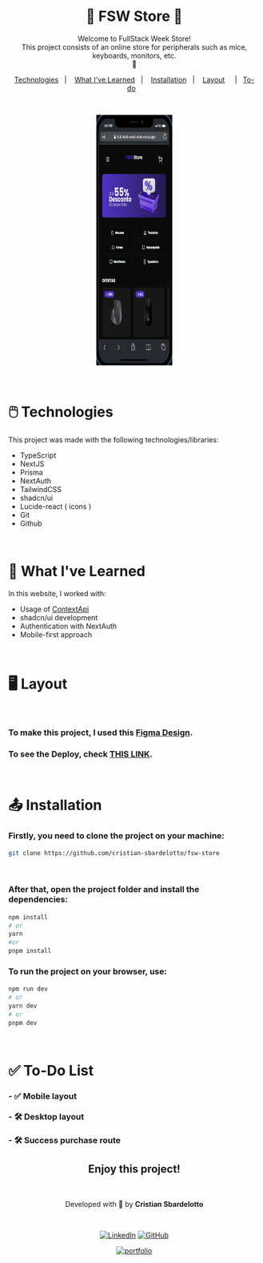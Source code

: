 <h1 align="center"> 🛒 FSW Store 🛒 </h1>

<p align="center">
Welcome to FullStack Week Store!
<br> This project consists of an online store for peripherals such as mice, keyboards, monitors, etc.
<br>
🧡
</p>

<p align="center">
  <a href="#technologies">Technologies</a>&nbsp;&nbsp;&nbsp;|&nbsp;&nbsp;&nbsp;
  <a href="#learning">What I've Learned</a>&nbsp;&nbsp;&nbsp;|&nbsp;&nbsp;&nbsp;
  <a href="#installation">Installation</a>&nbsp;&nbsp;&nbsp;|&nbsp;&nbsp;&nbsp;
  <a href="#layout">Layout</a>&nbsp;&nbsp;&nbsp;&nbsp;&nbsp;|&nbsp;&nbsp;
  <a href="#todo">To-do</a>&nbsp;&nbsp;&nbsp;
</p>

<br>

<p align="center">
  <img alt="Project preview" src="./.github/preview.png" width="30%" height="500">
</p>

<br />
<h1 id='technologies'>🖱️ Technologies</h2>

<p>This project was made with the following technologies/libraries:</p>

- TypeScript
- NextJS
- Prisma
- NextAuth
- TailwindCSS
- shadcn/ui
- Lucide-react ( icons )
- Git
- Github

<br />

<h1 id='learning'>🧠 What I've Learned</h2>

<p>In this website, I worked with:</p>

- Usage of [ContextApi](./src/providers/cart.tsx)
- shadcn/ui development
- Authentication with NextAuth
- Mobile-first approach

<br />

<h1 id='layout'>🖥️ Layout</h1>

<br />

### To make this project, I used this [Figma Design](https://www.figma.com/file/Y8jmabSZXxAobeUJQdI4bm/FSW-Store-%5BLive%5D?type=design&node-id=89-280&mode=design&t=G7dcVNXDj3n4z0wA-0).

### To see the Deploy, check [THIS LINK](https://full-stack-week-store.vercel.app/).

<br />

<h1 id='installation'>📤 Installation</h1>

<h3>Firstly, you need to <strong>clone the project</strong> on your machine:</h3>

```bash
git clone https://github.com/cristian-sbardelotto/fsw-store
```

<br />

<h3>After that, open the project folder and <strong>install the dependencies:</strong></h3>

```bash
npm install
# or
yarn
#or
pnpm install
```

<h3>To <strong>run the project</strong> on your browser, use:</h3>

```bash
npm run dev
# or
yarn dev
# or
pnpm dev
```

<br/>

<h1 id='todo'>✅ To-Do List</h1>

<h3>
  - ✅ Mobile layout <br>
  <br>
  - 🛠️ Desktop layout<br>
  <br>
  - 🛠️ Success purchase route
</h3>

<div align='center'>

<h2 align='center'>Enjoy this project!</h2>

<br />

Developed with 🧡 by <strong>Cristian Sbardelotto</strong>

<br />

[![LinkedIn](https://img.shields.io/badge/linkedin-%230077B5.svg?style=for-the-badge&logo=linkedin&logoColor=white)](https://www.linkedin.com/in/cristian-k-sbardelotto/)
[![GitHub](https://img.shields.io/badge/github-%23121011.svg?style=for-the-badge&logo=github&logoColor=white)](https://github.com/cristian-sbardelotto)

[![portfolio](https://img.shields.io/badge/my_portfolio-000?style=for-the-badge&logo=ko-fi&logoColor=white)](https://bit.ly/portfolioSbardelotto)

</div>
